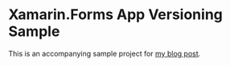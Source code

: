 # Xamarin.Forms App Versioning Sample

This is an accompanying sample project for [my blog post](https://dev.solita.fi/2020/05/15/semi-automatic-app-versioning-xamarin-forms.html).
